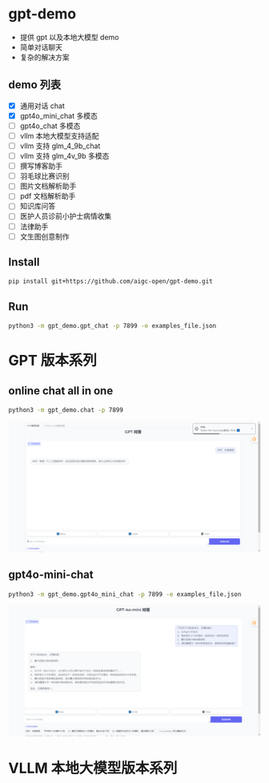# gpt-demo

- 提供 gpt 以及本地大模型 demo
- 简单对话聊天
- 复杂的解决方案

## demo 列表

- [x] 通用对话 chat
- [x] gpt4o_mini_chat 多模态
- [ ] gpt4o_chat 多模态
- [ ] vllm 本地大模型支持适配
- [ ] vllm 支持 glm_4_9b_chat
- [ ] vllm 支持 glm_4v_9b 多模态
- [ ] 撰写博客助手
- [ ] 羽毛球比赛识别
- [ ] 图片文档解析助手
- [ ] pdf 文档解析助手
- [ ] 知识库问答
- [ ] 医护人员诊前小护士病情收集
- [ ] 法律助手
- [ ] 文生图创意制作

## Install

```bash
pip install git+https://github.com/aigc-open/gpt-demo.git
```

## Run

```bash
python3 -m gpt_demo.gpt_chat -p 7899 -e examples_file.json
```

# GPT 版本系列

## online chat all in one

```bash
python3 -m gpt_demo.chat -p 7899
```

![](docs/gpt_all_in_one.png)

## gpt4o-mini-chat

```bash
python3 -m gpt_demo.gpt4o_mini_chat -p 7899 -e examples_file.json
```

![](docs/gpt4o-mini.png)


# VLLM 本地大模型版本系列